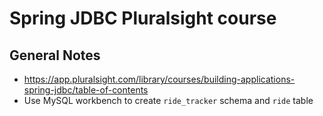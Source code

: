 # Spring JDBC Pluralsight course

## General Notes
* https://app.pluralsight.com/library/courses/building-applications-spring-jdbc/table-of-contents
* Use MySQL workbench to create `ride_tracker` schema and `ride` table
